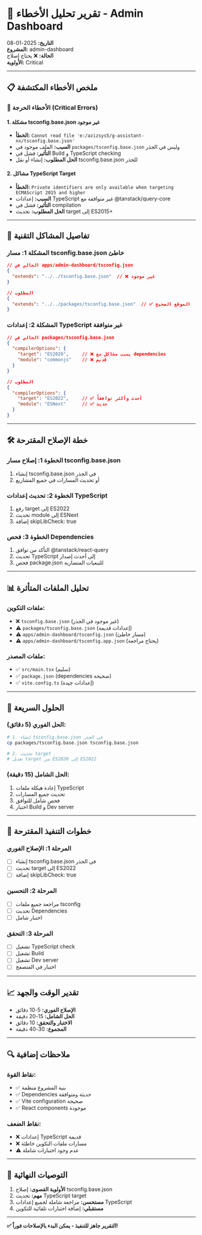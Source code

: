# 🚨 تقرير تحليل الأخطاء - Admin Dashboard

**التاريخ:** 2025-01-08  
**المشروع:** admin-dashboard  
**الحالة:** ❌ يحتاج إصلاح  
**الأولوية:** Critical

---

## 📋 ملخص الأخطاء المكتشفة

### 🔴 الأخطاء الحرجة (Critical Errors)

#### 1. مشكلة tsconfig.base.json غير موجود
- **الخطأ:** `Cannot read file 'e:/azizsys5/g-assistant-nx/tsconfig.base.json'`
- **السبب:** الملف موجود في `packages/tsconfig.base.json` وليس في الجذر
- **التأثير:** فشل في Build و TypeScript checking
- **الحل المطلوب:** إنشاء أو نقل tsconfig.base.json للجذر

#### 2. مشاكل TypeScript Target
- **الخطأ:** `Private identifiers are only available when targeting ECMAScript 2015 and higher`
- **السبب:** إعدادات TypeScript غير متوافقة مع @tanstack/query-core
- **التأثير:** فشل في compilation
- **الحل المطلوب:** تحديث target إلى ES2015+

---

## 🔧 تفاصيل المشاكل التقنية

### المشكلة 1: مسار tsconfig.base.json خاطئ
```json
// الحالي في apps/admin-dashboard/tsconfig.json
{
  "extends": "../../tsconfig.base.json"  // ❌ غير موجود
}

// المطلوب
{
  "extends": "../../packages/tsconfig.base.json"  // ✅ الموقع الصحيح
}
```

### المشكلة 2: إعدادات TypeScript غير متوافقة
```json
// الحالي في packages/tsconfig.base.json
{
  "compilerOptions": {
    "target": "ES2020",     // ❌ يسبب مشاكل مع dependencies
    "module": "commonjs"    // ❌ قديم
  }
}

// المطلوب
{
  "compilerOptions": {
    "target": "ES2022",     // ✅ أحدث وأكثر توافقاً
    "module": "ESNext"      // ✅ حديث
  }
}
```

---

## 🛠️ خطة الإصلاح المقترحة

### الخطوة 1: إصلاح مسار tsconfig.base.json
1. إنشاء tsconfig.base.json في الجذر
2. أو تحديث المسارات في جميع المشاريع

### الخطوة 2: تحديث إعدادات TypeScript
1. رفع target إلى ES2022
2. تحديث module إلى ESNext
3. إضافة skipLibCheck: true

### الخطوة 3: فحص Dependencies
1. التأكد من توافق @tanstack/react-query
2. تحديث TypeScript إلى أحدث إصدار
3. فحص package.json للتبعيات المتضاربة

---

## 📊 تحليل الملفات المتأثرة

### ملفات التكوين:
- ❌ `tsconfig.base.json` (غير موجود في الجذر)
- ⚠️ `packages/tsconfig.base.json` (إعدادات قديمة)
- ⚠️ `apps/admin-dashboard/tsconfig.json` (مسار خاطئ)
- ⚠️ `apps/admin-dashboard/tsconfig.app.json` (يحتاج مراجعة)

### ملفات المصدر:
- ✅ `src/main.tsx` (سليم)
- ✅ `package.json` (dependencies صحيحة)
- ✅ `vite.config.ts` (إعدادات جيدة)

---

## 🎯 الحلول السريعة

### الحل الفوري (5 دقائق):
```bash
# 1. إنشاء tsconfig.base.json في الجذر
cp packages/tsconfig.base.json tsconfig.base.json

# 2. تحديث target
# تعديل target من ES2020 إلى ES2022
```

### الحل الشامل (15 دقيقة):
1. إعادة هيكلة ملفات TypeScript
2. تحديث جميع المسارات
3. فحص شامل للتوافق
4. اختبار Build و Dev server

---

## 🚀 خطوات التنفيذ المقترحة

### المرحلة 1: الإصلاح الفوري
- [ ] إنشاء tsconfig.base.json في الجذر
- [ ] تحديث target إلى ES2022
- [ ] إضافة skipLibCheck: true

### المرحلة 2: التحسين
- [ ] مراجعة جميع ملفات tsconfig
- [ ] تحديث Dependencies
- [ ] اختبار شامل

### المرحلة 3: التحقق
- [ ] تشغيل TypeScript check
- [ ] تشغيل Build
- [ ] تشغيل Dev server
- [ ] اختبار في المتصفح

---

## 📈 تقدير الوقت والجهد

- **الإصلاح الفوري:** 5-10 دقائق
- **الحل الشامل:** 15-20 دقيقة
- **الاختبار والتحقق:** 10 دقائق
- **المجموع:** 30-40 دقيقة

---

## 🔍 ملاحظات إضافية

### نقاط القوة:
- ✅ بنية المشروع منظمة
- ✅ Dependencies حديثة ومتوافقة
- ✅ Vite configuration صحيحة
- ✅ React components موجودة

### نقاط الضعف:
- ❌ إعدادات TypeScript قديمة
- ❌ مسارات ملفات التكوين خاطئة
- ⚠️ عدم وجود اختبارات شاملة

---

## 🎯 التوصيات النهائية

1. **الأولوية القصوى:** إصلاح tsconfig.base.json
2. **مهم:** تحديث TypeScript target
3. **مستحسن:** مراجعة شاملة لجميع إعدادات TypeScript
4. **مستقبلي:** إضافة اختبارات تلقائية للتكوين

---

**✅ التقرير جاهز للتنفيذ - يمكن البدء بالإصلاحات فوراً!**